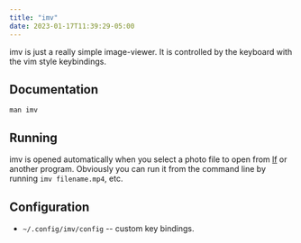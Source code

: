```yaml
---
title: "imv"
date: 2023-01-17T11:39:29-05:00
---
```


imv is just a really simple image-viewer.
It is controlled by the keyboard with the vim style keybindings.

## Documentation

`man imv` 

## Running

imv is opened automatically when you select a photo file to open from [lf](/lf) or another program.
Obviously you can run it from the command line by running `imv filename.mp4`, etc.

## Configuration

- `~/.config/imv/config` -- custom key bindings.
